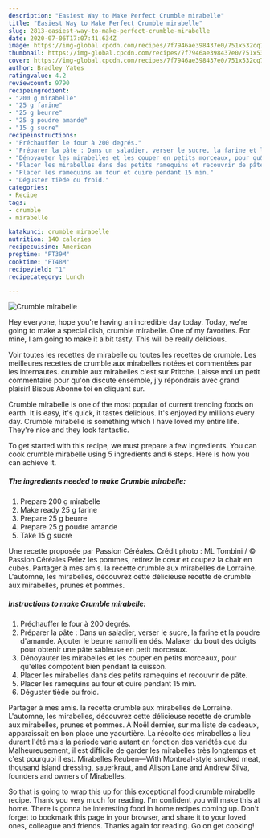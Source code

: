 ```yaml
---
description: "Easiest Way to Make Perfect Crumble mirabelle"
title: "Easiest Way to Make Perfect Crumble mirabelle"
slug: 2813-easiest-way-to-make-perfect-crumble-mirabelle
date: 2020-07-06T17:07:41.634Z
image: https://img-global.cpcdn.com/recipes/7f7946ae398437e0/751x532cq70/crumble-mirabelle-photo-principale-de-la-recette.jpg
thumbnail: https://img-global.cpcdn.com/recipes/7f7946ae398437e0/751x532cq70/crumble-mirabelle-photo-principale-de-la-recette.jpg
cover: https://img-global.cpcdn.com/recipes/7f7946ae398437e0/751x532cq70/crumble-mirabelle-photo-principale-de-la-recette.jpg
author: Bradley Yates
ratingvalue: 4.2
reviewcount: 9790
recipeingredient:
- "200 g mirabelle"
- "25 g farine"
- "25 g beurre"
- "25 g poudre amande"
- "15 g sucre"
recipeinstructions:
- "Préchauffer le four à 200 degrés."
- "Préparer la pâte : Dans un saladier, verser le sucre, la farine et la poudre d&#39;amande. Ajouter le beurre ramolli en dés. Malaxer du bout des doigts pour obtenir une pâte sableuse en petit morceaux."
- "Dénoyauter les mirabelles et les couper en petits morceaux, pour qu&#39;elles compotent bien pendant la cuisson."
- "Placer les mirabelles dans des petits ramequins et recouvrir de pâte."
- "Placer les ramequins au four et cuire pendant 15 min."
- "Déguster tiède ou froid."
categories:
- Recipe
tags:
- crumble
- mirabelle

katakunci: crumble mirabelle 
nutrition: 140 calories
recipecuisine: American
preptime: "PT39M"
cooktime: "PT48M"
recipeyield: "1"
recipecategory: Lunch

---
```



![Crumble mirabelle](https://img-global.cpcdn.com/recipes/7f7946ae398437e0/751x532cq70/crumble-mirabelle-photo-principale-de-la-recette.jpg)

Hey everyone, hope you're having an incredible day today. Today, we're going to make a special dish, crumble mirabelle. One of my favorites. For mine, I am going to make it a bit tasty. This will be really delicious.

Voir toutes les recettes de mirabelle ou toutes les recettes de crumble. Les meilleures recettes de crumble aux mirabelles notées et commentées par les internautes. crumble aux mirabelles c&#39;est sur Ptitche. Laisse moi un petit commentaire pour qu&#39;on discute ensemble, j&#39;y répondrais avec grand plaisir! Bisous Abonne toi en cliquant sur.

Crumble mirabelle is one of the most popular of current trending foods on earth. It is easy, it's quick, it tastes delicious. It's enjoyed by millions every day. Crumble mirabelle is something which I have loved my entire life. They're nice and they look fantastic.


To get started with this recipe, we must prepare a few ingredients. You can cook crumble mirabelle using 5 ingredients and 6 steps. Here is how you can achieve it.

<!--inarticleads1-->

##### The ingredients needed to make Crumble mirabelle:

1. Prepare 200 g mirabelle
1. Make ready 25 g farine
1. Prepare 25 g beurre
1. Prepare 25 g poudre amande
1. Take 15 g sucre


Une recette proposée par Passion Céréales. Crédit photo : ML Tombini / © Passion Céréales Pelez les pommes, retirez le cœur et coupez la chair en cubes. Partager à mes amis. la recette crumble aux mirabelles de Lorraine. L&#39;automne, les mirabelles, découvrez cette délicieuse recette de crumble aux mirabelles, prunes et pommes. 

<!--inarticleads2-->

##### Instructions to make Crumble mirabelle:

1. Préchauffer le four à 200 degrés.
1. Préparer la pâte : Dans un saladier, verser le sucre, la farine et la poudre d&#39;amande. Ajouter le beurre ramolli en dés. Malaxer du bout des doigts pour obtenir une pâte sableuse en petit morceaux.
1. Dénoyauter les mirabelles et les couper en petits morceaux, pour qu&#39;elles compotent bien pendant la cuisson.
1. Placer les mirabelles dans des petits ramequins et recouvrir de pâte.
1. Placer les ramequins au four et cuire pendant 15 min.
1. Déguster tiède ou froid.


Partager à mes amis. la recette crumble aux mirabelles de Lorraine. L&#39;automne, les mirabelles, découvrez cette délicieuse recette de crumble aux mirabelles, prunes et pommes. A Noël dernier, sur ma liste de cadeaux, apparaissait en bon place une yaourtière. La récolte des mirabelles a lieu durant l&#39;été mais la période varie autant en fonction des variétés que du Malheureusement, il est difficile de garder les mirabelles très longtemps et c&#39;est pourquoi il est. Mirabelles Reuben—With Montreal-style smoked meat, thousand island dressing, sauerkraut, and Alison Lane and Andrew Silva, founders and owners of Mirabelles. 

So that is going to wrap this up for this exceptional food crumble mirabelle recipe. Thank you very much for reading. I'm confident you will make this at home. There is gonna be interesting food in home recipes coming up. Don't forget to bookmark this page in your browser, and share it to your loved ones, colleague and friends. Thanks again for reading. Go on get cooking!
